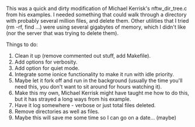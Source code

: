 This was a quick and dirty modification of Michael Kerrisk's nftw_dir_tree.c from his examples.
I needed something that could walk through a directory with probably several million files, and delete them.
Other utilities that I tried (rm -rf, find ...) were using several gigabytes of memory, which I didn't like (nor the server that was trying to delete them).

Things to do:

1. Clean it up (remove commented out stuff, add Makefile).
2. Add options for verbosity.
3. Add option for quiet mode.
4. Integrate some ionice functionality to make it run with idle priority.
5. Maybe let it fork off and run in the background (usually the time you'll need this, you don't want to sit around for hours watching it).
6. Make this my own, Michael Kerrisk might have taught me how to do this, but it has strayed a long ways from his example.
7. Have it log somewhere - verbose or just total files deleted.
8. Remove directories as well as files.
9. Maybe this will save me some time so I can go on a date... (maybe)
